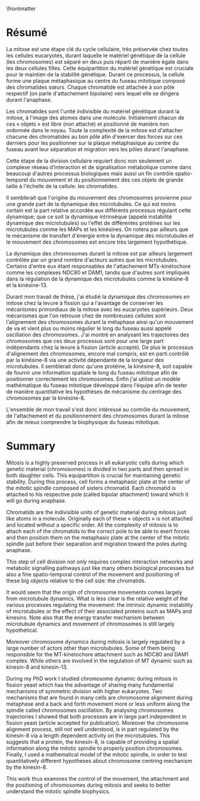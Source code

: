 \frontmatter

# Résumé

La mitose est une étape clé du cycle cellulaire, très préservée chez toutes les cellules eucaryotes, durant laquelle le matériel génétique de la cellule (les chromosomes) est séparé en deux puis réparti de manière égale dans les deux cellules filles. Cette équipartition du matériel génétique est cruciale pour le maintien de la stabilité génétique. Durant ce processus, la cellule forme une plaque métaphasique au centre du fuseau mitotique composé des chromatides sœurs. Chaque chromatide est attachée à son pôle respectif (on parle d'attachement bipolaire) vers lequel elle se dirigera durant l'anaphase.

Les chromatides sont l'unité indivisible du matériel génétique durant la mitose, à l'image des atomes dans une molécule. Initialement chacun de ces « objets » est libre (non attaché) et positionné de manière non ordonnée dans le noyau. Toute la complexité de la mitose est d'attacher chacune des chromatides au bon pôle afin d'exercer des forces sur ces derniers pour les positionner sur la plaque métaphasique au centre du fuseau avant leur séparation et migration vers les pôles durant l'anaphase.

Cette étape de la division cellulaire requiert donc non seulement un complexe réseau d’interaction et de signalisation métabolique comme dans beaucoup d'autres processus biologiques mais aussi un fin contrôle spatio-temporel du mouvement et du positionnement des ces objets de grande taille à l'échelle de la cellule: les chromatides.

Il semblerait que l'origine du mouvement des chromosomes provienne pour une grande part de la dynamique des microtubules. Ce qui est moins certain est la part relative accordée aux différents processus régulant cette dynamique; que ce soit la dynamique intrinsèque (appelé instabilité dynamique des microtubules) ou l'effet de différentes protéines sur les microtubules comme les MAPs et les kinésines. On notera par ailleurs que le mécanisme de transfert d'énergie entre la dynamique des microtubules et le mouvement des chromosomes est encore très largement hypothétique.

La dynamique des chromosomes durant la mitose est par ailleurs largement contrôlée par un grand nombre d'acteurs autres que les microtubules. Certains d'entre eux étant responsables de l'attachement MTs-kinétochore comme les complexes NDC80 et DAM1, tandis que d'autres sont impliqués dans la régulation de la dynamique des microtubules comme la kinésine-8 et la kinésine-13.

Durant mon travail de thèse, j'ai étudié la dynamique des chromosomes en mitose chez la levure à fission qui a l'avantage de conserver les mécanismes primordiaux de la mitose avec les eucaryotes supérieurs. Deux mécanismes que l'on retrouve chez de nombreuses cellules sont l'alignement des chromosomes durant la métaphase ainsi qu'un mouvement de va et vient plus ou moins régulier le long du fuseau aussi appelé oscillation des chromosomes. J'ai montré en analysant les trajectoires des chromosomes que ces deux processus sont pour une large part indépendants chez la levure à fission (article accepté). De plus le processus d'alignement des chromosomes, encore mal compris, est en parti contrôlé par la kinésine-8 via une activité dépendante de la longueur des microtubules. Il semblerait donc qu'une protéine, la kinésine-8, soit capable de fournir une information spatiale le long du fuseau mitotique afin de positionner correctement les chromosomes. Enfin j'ai utilisé un modèle mathématique du fuseau mitotique développé dans l'équipe afin de tester de manière quantitative les hypothèses de mécanisme du centrage des chromosomes par la kinésine-8.

L'ensemble de mon travail s'est donc intéressé au contrôle du mouvement, de l'attachement et du positionnement des chromosomes durant la mitose afin de mieux comprendre la biophysique du fuseau mitotique.

# Summary

Mitosis is a highly preserved process in all eukaryotic cells during which genetic material (chromosomes) is divided in two parts and then spread in both daughter cells. This equipartition is crucial for maintaining genetic stability. During this process, cell forms a metaphasic plate  at the center of the mitotic spindle composed of sisters chromatid. Each chromatid is attached to his respective pole (called bipolar attachment) toward which it will go during anaphase.

Chromatids are the indivisible units of genetic material during mitosis just like atoms in a molecule. Originally each of these « objects » is not attached and located without a specific order. All the complexity of mitosis is to attach each of the chromatids to the correct pole to be able to exert forces and then position them on the metaphasic plate at the center of the mitotic spindle just before their separation and migration toward the poles during anaphase.

This step of cell division not only requires complex interaction networks and metabolic signalling pathways just like many others biological processes but also a fine spatio-temporal control of the movement and positioning of these big objects relative to the cell size: the chromatids.

It would seem that the origin of chromosome movements comes largely from microtubule dynamics. What is less clear is the relative weight of the various processes regulating the movement: the intrinsic dynamic instability of microtubules or the effect of their associated proteins such as MAPs and kinesins. Note also that the energy transfer mechanism between microtubule dynamics and movement of chromosomes is still largely hypothetical.

Moreover chromosome dynamics during mitosis is largely regulated by a large number of actors other than microtubules. Some of them being responsible for the MT-kinetochore attachment such as NDC80 and DAM1 complex. While others are involved in the regulation of MT dynamic such as kinesin-8 and kinesin-13.

During my PhD work I studied chromosome dynamic during mitosis in fission yeast which has the advantage of sharing many fundamental mechanisms of symmetric division with higher eukaryotes. Two mechanisms that are found in many cells are chromosome alignment during metaphase and a back and forth movement more or less uniform along the spindle called chromosomes oscillation. By analysing chromosomes trajectories I showed that both processes are in large part independent in fission yeast (article accepted for publication). Moreover the chromosome alignment process, still not well understood, is in part regulated by the kinesin-8 via a length dependent activity on the microtubules. This suggests that a protein, the kinesin-8, is capable of providing a spatial information along the mitotic spindle to properly position chromosomes. Finally, I used a mathematical model of the mitotic spindle, in order to test quantitatively different hypotheses about chromosome centring mechanism by the kinesin-8.

This work thus examines the control of the movement, the attachment and the positioning of chromosomes during mitosis and seeks to better understand the mitotic spindle biophysics.
